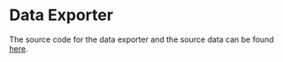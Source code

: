 # Data Exporter

The source code for the data exporter and the source data can be found [here](https://github.com/polaris-slo-cloud/polaris-slo-framework/tree/master/python/exporters/csvreader).
